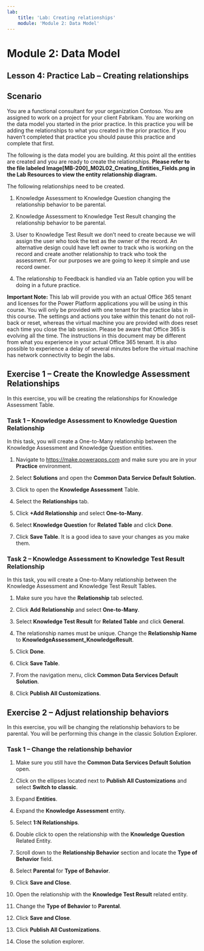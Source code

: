 ```yaml
---
lab:
    title: 'Lab: Creating relationships'
    module: 'Module 2: Data Model'
---
```


Module 2: Data Model
====================

## Lesson 4: Practice Lab – Creating relationships

Scenario
--------

You are a functional consultant for your organization Contoso. You are assigned
to work on a project for your client Fabrikam. You are working on the data model
you started in the prior practice. In this practice you will be adding the
relationships to what you created in the prior practice. If you haven’t
completed that practice you should pause this practice and complete that first.

The following is the data model you are building. At this point all the entities
are created and you are ready to create the relationships. **Please refer to the file labeled Image[MB-200]_M02L02_Creating_Entities_Fields.png in the Lab Resources to view the entity relationship diagram.**

The following relationships need to be created.

1.  Knowledge Assessment to Knowledge Question changing the relationship
    behavior to be parental.

2.  Knowledge Assessment to Knowledge Test Result changing the relationship
    behavior to be parental.

3.  User to Knowledge Test Result we don’t need to create because we will assign
    the user who took the test as the owner of the record. An alternative design
    could have left owner to track who is working on the record and create
    another relationship to track who took the assessment. For our purposes we
    are going to keep it simple and use record owner.

4.  The relationship to Feedback is handled via an Table option you will be
    doing in a future practice.

**Important Note:** This lab will provide you with an actual Office 365 tenant
and licenses for the Power Platform applications you will be using in this
course. You will only be provided with one tenant for the practice labs in this
course. The settings and actions you take within this tenant do not roll-back or
reset, whereas the virtual machine you are provided with does reset each time
you close the lab session. Please be aware that Office 365 is evolving all the time. The
instructions in this document may be different from what you experience in your
actual Office 365 tenant. It is also possible to experience a delay of several
minutes before the virtual machine has network connectivity to begin the labs.


Exercise 1 – Create the Knowledge Assessment Relationships
----------------------------------------------------------

In this exercise, you will be creating the relationships for Knowledge
Assessment Table.

### Task 1 – Knowledge Assessment to Knowledge Question Relationship

In this task, you will create a One-to-Many relationship between the Knowledge
Assessment and Knowledge Question entities.

1.  Navigate to <https://make.powerapps.com> and make sure you are in your
    **Practice** environment.

2.  Select **Solutions** and open the **Common Data Service Default Solution.**

3.  Click to open the **Knowledge Assessment** Table.

4.  Select the **Relationships** tab.

5.  Click **+Add Relationship** and select **One-to-Many**.

6.  Select **Knowledge Question** for **Related Table** and click **Done**.

7.  Click **Save Table**. It is a good idea to save your changes as you make
    them.

### Task 2 – Knowledge Assessment to Knowledge Test Result Relationship

In this task, you will create a One-to-Many relationship between the Knowledge
Assessment and Knowledge Test Result Tables.

1.  Make sure you have the **Relationship** tab selected.

2.  Click **Add Relationship** and select **One-to-Many**.

3.  Select **Knowledge Test Result** for **Related Table** and click **General**.

4.  The relationship names must be unique. Change the **Relationship Name** to
    **KnowledgeAssessment_KnowledgeResult**.

5.  Click **Done**.

6.  Click **Save Table**.

7.  From the navigation menu, click **Common Data Services Default Solution**.

8.  Click **Publish All Customizations**.

Exercise 2 – Adjust relationship behaviors
------------------------------------------

In this exercise, you will be changing the relationship behaviors to be
parental. You will be performing this change in the classic Solution Explorer.

### Task 1 – Change the relationship behavior

1.  Make sure you still have the **Common Data Services Default Solution** open.

2.  Click on the ellipses located next to **Publish All Customizations** and
    select **Switch to classic**.

3.  Expand **Entities**.

4.  Expand the **Knowledge Assessment** entity.

5.  Select **1:N Relationships**.

6.  Double click to open the relationship with the **Knowledge Question**
    Related Entity.

7.  Scroll down to the **Relationship Behavior** section and locate the **Type
    of Behavior** field.

8.  Select **Parental** for **Type of Behavior**.

9.  Click **Save and Close**.

10. Open the relationship with the **Knowledge Test Result** related entity.

11. Change the **Type of Behavior** to **Parental**.

12. Click **Save and Close**.

13. Click **Publish All Customizations**.

14. Close the solution explorer.
